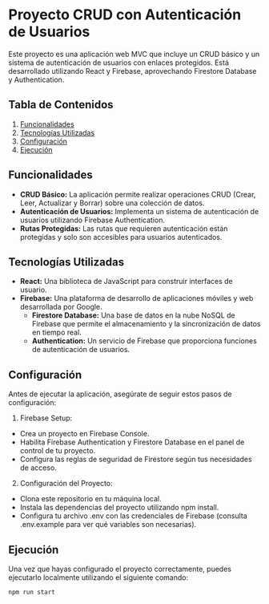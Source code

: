 # Proyecto CRUD con Autenticación de Usuarios
Este proyecto es una aplicación web MVC que incluye un CRUD básico y un sistema de autenticación de usuarios con enlaces protegidos. Está desarrollado utilizando React y Firebase, aprovechando Firestore Database y Authentication.

## Tabla de Contenidos
1. [Funcionalidades](#funcionalidades)
2. [Tecnologías Utilizadas](#tecnologías-utilizadas)
3. [Configuración](#configuración)
4. [Ejecución](#ejecución)

## Funcionalidades
* **CRUD Básico:** La aplicación permite realizar operaciones CRUD (Crear, Leer, Actualizar y Borrar) sobre una colección de datos.
* **Autenticación de Usuarios:** Implementa un sistema de autenticación de usuarios utilizando Firebase Authentication.
* **Rutas Protegidas:** Las rutas que requieren autenticación están protegidas y solo son accesibles para usuarios autenticados.

## Tecnologías Utilizadas
* **React:** Una biblioteca de JavaScript para construir interfaces de usuario.
* **Firebase:** Una plataforma de desarrollo de aplicaciones móviles y web desarrollada por Google.
  * **Firestore Database:** Una base de datos en la nube NoSQL de Firebase que permite el almacenamiento y la sincronización de datos en tiempo real.
  * **Authentication:** Un servicio de Firebase que proporciona funciones de autenticación de usuarios.

## Configuración
Antes de ejecutar la aplicación, asegúrate de seguir estos pasos de configuración:

1. Firebase Setup:
  * Crea un proyecto en Firebase Console.
  * Habilita Firebase Authentication y Firestore Database en el panel de control de tu proyecto.
  * Configura las reglas de seguridad de Firestore según tus necesidades de acceso.
2. Configuración del Proyecto:
  * Clona este repositorio en tu máquina local.
  * Instala las dependencias del proyecto utilizando npm install.
  * Configura tu archivo .env con las credenciales de Firebase (consulta .env.example para ver qué variables son necesarias).
## Ejecución
Una vez que hayas configurado el proyecto correctamente, puedes ejecutarlo localmente utilizando el siguiente comando:
```
npm run start
```
